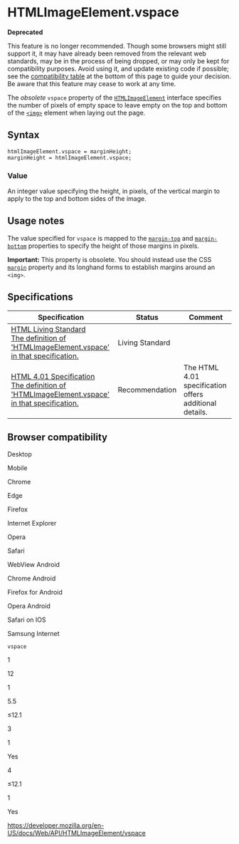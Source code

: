 # HTMLImageElement.vspace

**Deprecated**

This feature is no longer recommended. Though some browsers might still support it, it may have already been removed from the relevant web standards, may be in the process of being dropped, or may only be kept for compatibility purposes. Avoid using it, and update existing code if possible; see the [compatibility table](#browser_compatibility) at the bottom of this page to guide your decision. Be aware that this feature may cease to work at any time.

The _obsolete_ `vspace` property of the [`HTMLImageElement`](../htmlimageelement) interface specifies the number of pixels of empty space to leave empty on the top and bottom of the [`<img>`](https://developer.mozilla.org/en-US/docs/Web/HTML/Element/img) element when laying out the page.

## Syntax

    htmlImageElement.vspace = marginHeight;
    marginHeight = htmlImageElement.vspace;

### Value

An integer value specifying the height, in pixels, of the vertical margin to apply to the top and bottom sides of the image.

## Usage notes

The value specified for `vspace` is mapped to the [`margin-top`](https://developer.mozilla.org/en-US/docs/Web/CSS/margin-top) and [`margin-bottom`](https://developer.mozilla.org/en-US/docs/Web/CSS/margin-bottom) properties to specify the height of those margins in pixels.

**Important:** This property is obsolete. You should instead use the CSS [`margin`](https://developer.mozilla.org/en-US/docs/Web/CSS/margin) property and its longhand forms to establish margins around an `<img>`.

## Specifications

<table><thead><tr class="header"><th>Specification</th><th>Status</th><th>Comment</th></tr></thead><tbody><tr class="odd"><td><a href="https://html.spec.whatwg.org/multipage/#dom-img-vspace">HTML Living Standard<br />
<span class="small">The definition of 'HTMLImageElement.vspace' in that specification.</span></a></td><td><span class="spec-living">Living Standard</span></td><td></td></tr><tr class="even"><td><a href="https://www.w3.org/TR/html401/struct/objects.html#h-13.7.2">HTML 4.01 Specification<br />
<span class="small">The definition of 'HTMLImageElement.vspace' in that specification.</span></a></td><td><span class="spec-rec">Recommendation</span></td><td>The HTML 4.01 specification offers additional details.</td></tr></tbody></table>

## Browser compatibility

Desktop

Mobile

Chrome

Edge

Firefox

Internet Explorer

Opera

Safari

WebView Android

Chrome Android

Firefox for Android

Opera Android

Safari on IOS

Samsung Internet

`vspace`

1

12

1

5.5

≤12.1

3

1

Yes

4

≤12.1

1

Yes

<a href="https://developer.mozilla.org/en-US/docs/Web/API/HTMLImageElement/vspace" class="_attribution-link">https://developer.mozilla.org/en-US/docs/Web/API/HTMLImageElement/vspace</a>
